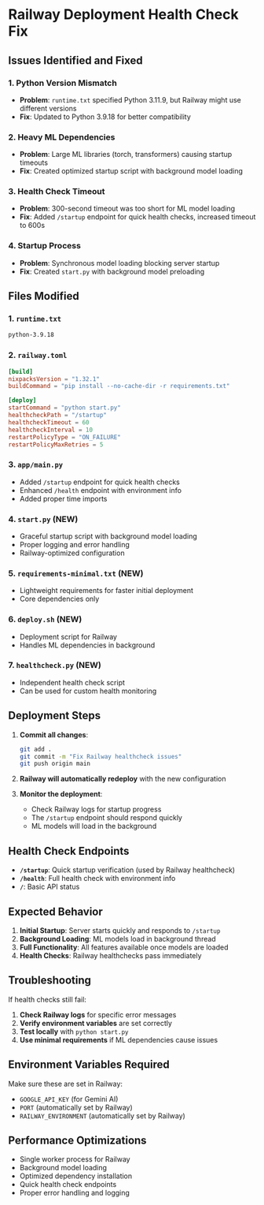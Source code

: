 # Railway Deployment Health Check Fix

## Issues Identified and Fixed

### 1. **Python Version Mismatch**
- **Problem**: `runtime.txt` specified Python 3.11.9, but Railway might use different versions
- **Fix**: Updated to Python 3.9.18 for better compatibility

### 2. **Heavy ML Dependencies**
- **Problem**: Large ML libraries (torch, transformers) causing startup timeouts
- **Fix**: Created optimized startup script with background model loading

### 3. **Health Check Timeout**
- **Problem**: 300-second timeout was too short for ML model loading
- **Fix**: Added `/startup` endpoint for quick health checks, increased timeout to 600s

### 4. **Startup Process**
- **Problem**: Synchronous model loading blocking server startup
- **Fix**: Created `start.py` with background model preloading

## Files Modified

### 1. `runtime.txt`
```txt
python-3.9.18
```

### 2. `railway.toml`
```toml
[build]
nixpacksVersion = "1.32.1"
buildCommand = "pip install --no-cache-dir -r requirements.txt"

[deploy]
startCommand = "python start.py"
healthcheckPath = "/startup"
healthcheckTimeout = 60
healthcheckInterval = 10
restartPolicyType = "ON_FAILURE"
restartPolicyMaxRetries = 5
```

### 3. `app/main.py`
- Added `/startup` endpoint for quick health checks
- Enhanced `/health` endpoint with environment info
- Added proper time imports

### 4. `start.py` (NEW)
- Graceful startup script with background model loading
- Proper logging and error handling
- Railway-optimized configuration

### 5. `requirements-minimal.txt` (NEW)
- Lightweight requirements for faster initial deployment
- Core dependencies only

### 6. `deploy.sh` (NEW)
- Deployment script for Railway
- Handles ML dependencies in background

### 7. `healthcheck.py` (NEW)
- Independent health check script
- Can be used for custom health monitoring

## Deployment Steps

1. **Commit all changes**:
   ```bash
   git add .
   git commit -m "Fix Railway healthcheck issues"
   git push origin main
   ```

2. **Railway will automatically redeploy** with the new configuration

3. **Monitor the deployment**:
   - Check Railway logs for startup progress
   - The `/startup` endpoint should respond quickly
   - ML models will load in the background

## Health Check Endpoints

- **`/startup`**: Quick startup verification (used by Railway healthcheck)
- **`/health`**: Full health check with environment info
- **`/`**: Basic API status

## Expected Behavior

1. **Initial Startup**: Server starts quickly and responds to `/startup`
2. **Background Loading**: ML models load in background thread
3. **Full Functionality**: All features available once models are loaded
4. **Health Checks**: Railway healthchecks pass immediately

## Troubleshooting

If health checks still fail:

1. **Check Railway logs** for specific error messages
2. **Verify environment variables** are set correctly
3. **Test locally** with `python start.py`
4. **Use minimal requirements** if ML dependencies cause issues

## Environment Variables Required

Make sure these are set in Railway:
- `GOOGLE_API_KEY` (for Gemini AI)
- `PORT` (automatically set by Railway)
- `RAILWAY_ENVIRONMENT` (automatically set by Railway)

## Performance Optimizations

- Single worker process for Railway
- Background model loading
- Optimized dependency installation
- Quick health check endpoints
- Proper error handling and logging
